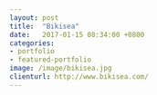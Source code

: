 ```yaml
---
layout: post
title:  "Bikisea"
date:   2017-01-15 08:34:00 +0800
categories:
- portfolio
- featured-portfolio
image: /image/bikisea.jpg
clienturl: http://www.bikisea.com/
---
```


